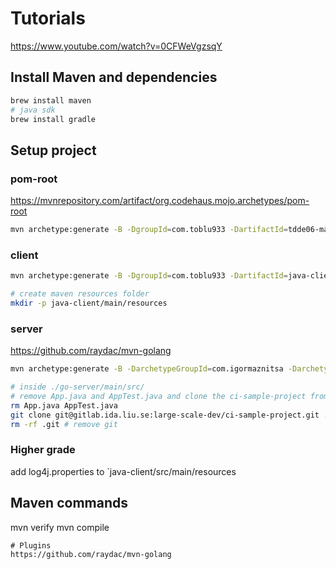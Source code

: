 # Tutorials
https://www.youtube.com/watch?v=0CFWeVgzsqY


## Install Maven and dependencies
```sh
brew install maven
# java sdk
brew install gradle
```


## Setup project
### pom-root
https://mvnrepository.com/artifact/org.codehaus.mojo.archetypes/pom-root
```sh
mvn archetype:generate -B -DgroupId=com.toblu933 -DartifactId=tdde06-maven -DarchetypeGroupId=org.codehaus.mojo.archetypes  -DarchetypeArtifactId=pom-root -DinteractiveMode=false
```

### client
```sh
mvn archetype:generate -B -DgroupId=com.toblu933 -DartifactId=java-client -DarchetypeGroupId=org.apache.maven.archetypes

# create maven resources folder
mkdir -p java-client/main/resources
```

### server
https://github.com/raydac/mvn-golang
```sh
mvn archetype:generate -B -DarchetypeGroupId=com.igormaznitsa -DarchetypeArtifactId=mvn-golang-hello -DarchetypeVersion=2.2.0 -DgroupId=com.toblu933 -DartifactId=go-server -Dversion=1.0-SNAPSHOT

# inside ./go-server/main/src/
# remove App.java and AppTest.java and clone the ci-sample-project from git
rm App.java AppTest.java
git clone git@gitlab.ida.liu.se:large-scale-dev/ci-sample-project.git .
rm -rf .git # remove git
```

### Higher grade
add log4j.properties to `java-client/src/main/resources

## Maven commands
mvn verify
mvn compile


```
# Plugins
https://github.com/raydac/mvn-golang
